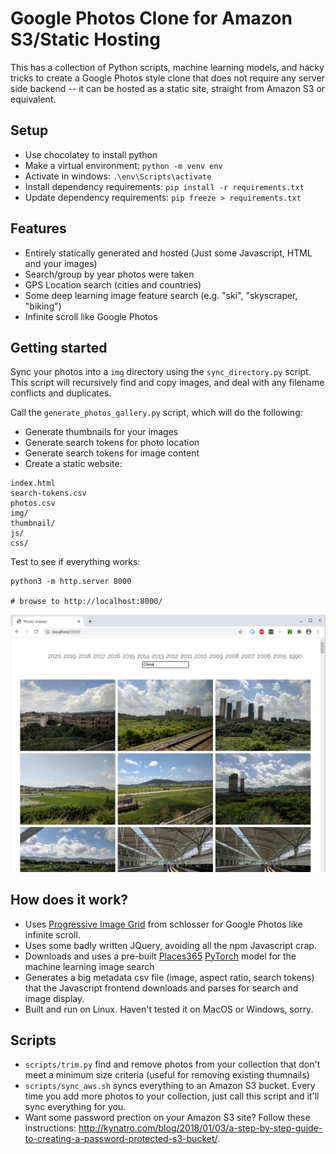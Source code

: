 # Google Photos Clone for Amazon S3/Static Hosting

This has a collection of Python scripts, machine learning models, and hacky tricks to create a Google Photos style clone that does not require any server side backend -- it can be hosted as a static site, straight from Amazon S3 or equivalent.

## Setup
* Use chocolatey to install python
* Make a virtual environment: `python -m venv env`
* Activate in windows: `.\env\Scripts\activate`
* Install dependency requirements: `pip install -r requirements.txt`
* Update dependency requirements: `pip freeze > requirements.txt`

## Features

* Entirely statically generated and hosted (Just some Javascript, HTML and your images)
* Search/group by year photos were taken
* GPS Location search (cities and countries)
* Some deep learning image feature search (e.g. "ski", "skyscraper, "biking")
* Infinite scroll like Google Photos

## Getting started

Sync your photos into a ``img`` directory using the ``sync_directory.py`` script. This script will recursively find and copy images, and deal with any filename conflicts and duplicates.

Call the ``generate_photos_gallery.py`` script, which will do the following:

* Generate thumbnails for your images
* Generate search tokens for photo location
* Generate search tokens for image content
* Create a static website:

```
index.html
search-tokens.csv
photos.csv
img/ 
thumbnail/
js/
css/
```

Test to see if everything works:

```
python3 -m http.server 8000

# browse to http://localhost:8000/
```

![Screenshot](screenshot.png)

## How does it work?

* Uses [Progressive Image Grid](https://github.com/schlosser/pig.js/) from schlosser for Google Photos like infinite scroll.
* Uses some badly written JQuery, avoiding all the npm Javascript crap.
* Downloads and uses a pre-built [Places365](http://places2.csail.mit.edu/) [PyTorch](https://pytorch.org) model for the machine learning image search
* Generates a big metadata csv file (image, aspect ratio, search tokens) that the Javascript frontend downloads and parses for search and image display.
* Built and run on Linux. Haven't tested it on MacOS or Windows, sorry.

## Scripts

* ``scripts/trim.py`` find and remove photos from your collection that don't meet a minimum size criteria (useful for removing existing thumnails)
* ``scripts/sync_aws.sh`` syncs everything to an Amazon S3 bucket. Every time you add more photos to your collection, just call this script and it'll sync everything for you.
* Want some password prection on your Amazon S3 site? Follow these instructions: http://kynatro.com/blog/2018/01/03/a-step-by-step-guide-to-creating-a-password-protected-s3-bucket/.



